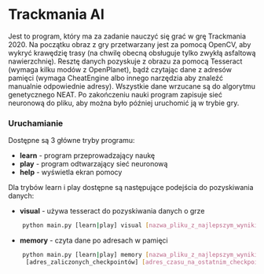 # Trackmania AI

Jest to program, który ma za zadanie nauczyć się grać w grę Trackmania 2020. 
Na początku obraz z gry przetwarzany jest za pomocą OpenCV, aby wykryć krawędzię trasy
(na chwilę obecną obsługuje tylko zwykłą asfaltową nawierzchnię). Resztę danych pozyskuje 
z obrazu za pomocą Tesseract (wymaga kilku modów z OpenPlanet), bądź czytając dane z adresów pamięci
(wymaga CheatEngine albo innego narzędzia aby znaleźć manualnie odpowiednie adresy). Wszystkie dane wrzucane są
do algorytmu genetycznego NEAT. Po zakończeniu nauki program zapisuje sieć neuronową do pliku,
aby można było później uruchomić ją w trybie gry.

### Uruchamianie

Dostępne są 3 główne tryby programu:
* **learn** - program przeprowadzający naukę
* **play** - program odtwarzający sieć neuronową
* **help** - wyświetla ekran pomocy

Dla trybów learn i play dostępne są następujące podejścia do pozyskiwania danych:
* **visual** - używa tesseract do pozyskiwania danych o grze
```bash
    python main.py [learn|play] visual [nazwa_pliku_z_najlepszym_wynikiem] [ścieżka do instalacji tesseract]
```
* **memory** - czyta dane po adresach w pamięci
```bash
    python main.py [learn|play] memory [nazwa_pliku_z_najlepszym_wynikiem] [pid_gry] [adres_prędkości] [adres_biegu]
     [adres_zaliczonych_checkpointów] [adres_czasu_na_ostatnim_checkpoincie] [adres_ostatniego_ukonczonego_okrążenia]
```